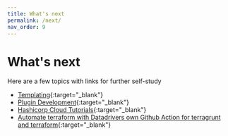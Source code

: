 ```yaml
---
title: What's next
permalink: /next/
nav_order: 9
---
```


# What's next

Here are a few topics with links for further self-study

- [Templating](https://developer.hashicorp.com/terraform/language/expressions/strings#string-templates){:target="_blank"}
- [Plugin Development](https://developer.hashicorp.com/terraform/plugin){:target="_blank"}
- [Hashicorp Cloud Tutorials](https://developer.hashicorp.com/terraform/tutorials){:target="_blank"}
- [Automate terraform with Datadrivers own Github Action for terragrunt and terraform](https://github.com/datadrivers/terragrunt-action){:target="_blank"}
